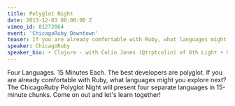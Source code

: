 ```yaml
---
title: Polyglot Night
date: 2013-12-03 00:00:00 Z
vimeo_id: 81272064
event: 'ChicagoRuby Downtown'
teaser: If you are already comfortable with Ruby, what languages might you explore next?
speaker: ChicagoRuby
speaker_bio: • Clojure - with Colin Jones (@trptcolin) of 8th Light • Go - with Jack Christensen (http://github.com/jackc) of Hashrocket • Elixir - JC Grubbs (@thegrubbsian) of DevMynd • Scala - Blake Smith (@blakesmith) of TempoDB
---
```


Four Languages. 15 Minutes Each. The best developers are polyglot. If you are already comfortable with Ruby, what languages might you explore next? The ChicagoRuby Polyglot Night will present four separate languages in 15-minute chunks. Come on out and let's learn together!
